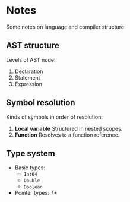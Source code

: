 # Notes
Some notes on language and compiler structure

## AST structure
Levels of AST node:
1. Declaration
2. Statement
3. Expression

## Symbol resolution
Kinds of symbols in order of resolution:
1. **Local variable**
Structured in nested scopes.
2. **Function**
Resolves to a function reference.

## Type system
* Basic types:
   * `Int64`
   * `Double`
   * `Boolean`
* Pointer types: _T*_